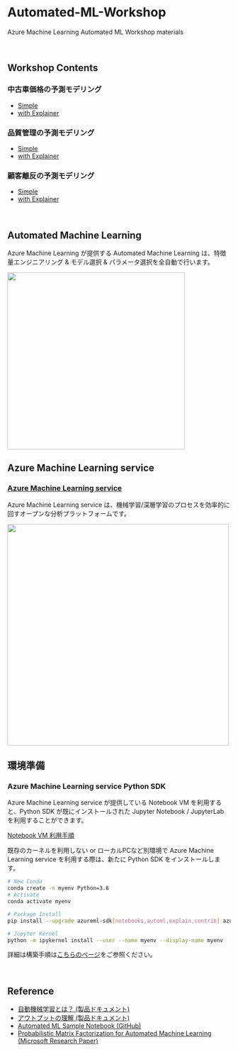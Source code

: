 # Automated-ML-Workshop

Azure Machine Learning Automated ML Workshop materials 

<br/>

## Workshop Contents
### 中古車価格の予測モデリング
- [Simple](notebooks/Automobile-regression.ipynb)
- [with Explainer](notebooks/Automobile-regression-explainer.ipynb)
### 品質管理の予測モデリング
- [Simple](notebooks/FactoryQC-classification.ipynb)
- [with Explainer](notebooks/FactoryQC-classification-explainer.ipynb)
### 顧客離反の予測モデリング
- [Simple](notebooks/Churn-classification.ipynb)
- [with Explainer](notebooks/Churn-classification-explainer.ipynb)

<br/>

## Automated Machine Learning
Azure Machine Learning が提供する Automated Machine Learning は、特徴量エンジニアリング & モデル選択 & パラメータ選択を全自動で行います。

<img src="https://docs.microsoft.com/ja-jp/azure/machine-learning/service/media/tutorial-auto-train-models/flow2.png" width=400>

<br/>  


## Azure Machine Learning service
### [Azure Machine Learning service](https://docs.microsoft.com/ja-JP/azure/machine-learning/service/)
Azure Machine Learning service は、機械学習/深層学習のプロセスを効率的に回すオープンな分析プラットフォームです。

<img src="https://docs.microsoft.com/en-us/azure/machine-learning/service/media/concept-azure-machine-learning-architecture/workflow.png" width = "500">   


<br/>    
  
## 環境準備
### Azure Machine Learning service Python SDK

Azure Machine Learning service が提供している Notebook VM を利用すると、Python SDK が既にインストールされた Jupyter Notebook / JupyterLab を利用することができます。

[Notebook VM 利用手順](https://docs.microsoft.com/ja-JP/azure/machine-learning/service/quickstart-run-cloud-notebook)

既存のカーネルを利用しない or ローカルPCなど別環境で Azure Machine Learning service を利用する際は、新たに Python SDK をインストールします。

```bash
# New Conda
conda create -n myenv Python=3.6
# Activate 
conda activate myenv
```
```bash
# Package Install
pip install --upgrade azureml-sdk[notebooks,automl,explain,contrib] azureml-dataprep
```
```bash
# Jupyter Kernel
python -m ipykernel install --user --name myenv --display-name myenv
```

詳細は構築手順は[こちらのページ](https://docs.microsoft.com/ja-JP/azure/machine-learning/service/how-to-configure-environment#local)をご参照ください。

<br/>

## Reference
- [自動機械学習とは？ (製品ドキュメント)](https://docs.microsoft.com/ja-JP/azure/machine-learning/service/concept-automated-ml?WT.mc_id=oreilly-webinar-lazzeri)
- [アウトプットの理解 (製品ドキュメント)](https://docs.microsoft.com/ja-jp/azure/machine-learning/service/how-to-understand-automated-ml)
- [Automated ML Sample Notebook (GitHub)](https://github.com/Azure/MachineLearningNotebooks/tree/master/how-to-use-azureml/automated-machine-learning)
- [Probabilistic Matrix Factorization for Automated Machine Learning
(Microsoft Research Paper)](https://www.microsoft.com/en-us/research/publication/probabilistic-matrix-factorization-for-automated-machine-learning/)


